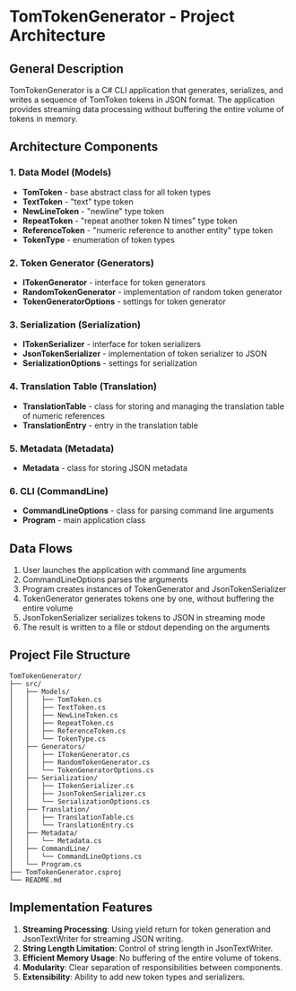 # TomTokenGenerator - Project Architecture

## General Description
TomTokenGenerator is a C# CLI application that generates, serializes, and writes a sequence of TomToken tokens in JSON format. The application provides streaming data processing without buffering the entire volume of tokens in memory.

## Architecture Components

### 1. Data Model (Models)
- **TomToken** - base abstract class for all token types
- **TextToken** - "text" type token
- **NewLineToken** - "newline" type token
- **RepeatToken** - "repeat another token N times" type token
- **ReferenceToken** - "numeric reference to another entity" type token
- **TokenType** - enumeration of token types

### 2. Token Generator (Generators)
- **ITokenGenerator** - interface for token generators
- **RandomTokenGenerator** - implementation of random token generator
- **TokenGeneratorOptions** - settings for token generator

### 3. Serialization (Serialization)
- **ITokenSerializer** - interface for token serializers
- **JsonTokenSerializer** - implementation of token serializer to JSON
- **SerializationOptions** - settings for serialization

### 4. Translation Table (Translation)
- **TranslationTable** - class for storing and managing the translation table of numeric references
- **TranslationEntry** - entry in the translation table

### 5. Metadata (Metadata)
- **Metadata** - class for storing JSON metadata

### 6. CLI (CommandLine)
- **CommandLineOptions** - class for parsing command line arguments
- **Program** - main application class

## Data Flows

1. User launches the application with command line arguments
2. CommandLineOptions parses the arguments
3. Program creates instances of TokenGenerator and JsonTokenSerializer
4. TokenGenerator generates tokens one by one, without buffering the entire volume
5. JsonTokenSerializer serializes tokens to JSON in streaming mode
6. The result is written to a file or stdout depending on the arguments

## Project File Structure

```
TomTokenGenerator/
├── src/
│   ├── Models/
│   │   ├── TomToken.cs
│   │   ├── TextToken.cs
│   │   ├── NewLineToken.cs
│   │   ├── RepeatToken.cs
│   │   ├── ReferenceToken.cs
│   │   └── TokenType.cs
│   ├── Generators/
│   │   ├── ITokenGenerator.cs
│   │   ├── RandomTokenGenerator.cs
│   │   └── TokenGeneratorOptions.cs
│   ├── Serialization/
│   │   ├── ITokenSerializer.cs
│   │   ├── JsonTokenSerializer.cs
│   │   └── SerializationOptions.cs
│   ├── Translation/
│   │   ├── TranslationTable.cs
│   │   └── TranslationEntry.cs
│   ├── Metadata/
│   │   └── Metadata.cs
│   ├── CommandLine/
│   │   └── CommandLineOptions.cs
│   └── Program.cs
├── TomTokenGenerator.csproj
└── README.md
```

## Implementation Features

1. **Streaming Processing**: Using yield return for token generation and JsonTextWriter for streaming JSON writing.
2. **String Length Limitation**: Control of string length in JsonTextWriter.
3. **Efficient Memory Usage**: No buffering of the entire volume of tokens.
4. **Modularity**: Clear separation of responsibilities between components.
5. **Extensibility**: Ability to add new token types and serializers.
